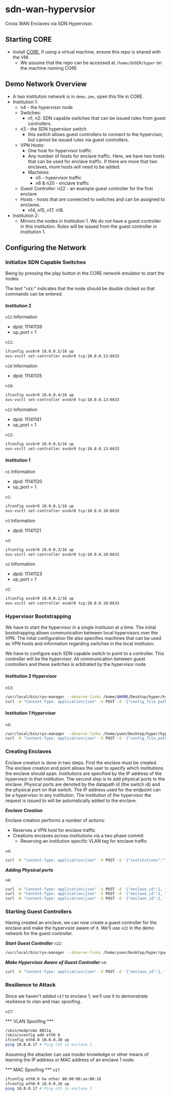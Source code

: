 # sdn-wan-hypervsior
Cross WAN Enclaves via SDN Hypervisor.

## Starting CORE 

- Install [CORE](https://github.com/coreemu/core), if using a virtual machine, ensure this repo is shared with the VM.
  - We assume that the repo can be accessed at `/home/$USER/hyper` on the machine running CORE
 
## Demo Network Overview

- A two institution network is in `demo.imn`, open this file in CORE.
- Institution 1:
  - n4 - the hypervisor node
  - Switches:
    - n1, n2: SDN capable switches that can be issued rules from guest controllers.
  - n3 - the SDN hypervisor switch
    - this switch allows guest controllers to connect to the hypervisor, but cannot be issued rules via guest controllers.
  - VPN Hosts:
    - One host for hypervisor traffic
    - Any number of hosts for enclave traffic. Here, we have two hosts that can be used for enclave traffic. If there are more that two enclaves, more hosts will need to be added.
    - Machines:
      - n5 - hypervisor traffic
      - n6 & n20 - enclave traffic
  - Guest Controller: n22 - an example guest controller for the first enclave
  - Hosts - hosts that are connected to switches and can be assigned to enclaves. 
    - n14, n15, n17, n18.
- Institution 2:
  - Mirrors the nodes in Institution 1. We do not have a guest controller in this institution. Rules will be issued from the guest controller in Institution 1.

## Configuring the Network

### Initialize SDN Capable Switches

Being by pressing the play button in the CORE network emulator to start the nodes.

The text "`nXX`:" indicates that the node should be double clicked so that commands can be entered.

#### Institution 2

`n11` Information
- dpid: 11141139
- up_port = 1

`n11`:
```bash
ifconfig ovsbr0 10.0.0.5/16 up
ovs-vsctl set-controller ovsbr0 tcp:10.0.0.13:6633 
```

`n10` Information
- dpid: 11141135

`n10`:
```bash
ifconfig ovsbr0 10.0.0.4/16 up
ovs-vsctl set-controller ovsbr0 tcp:10.0.0.13:6633
```

`n12` Information
- dpid: 11141141
- up_port = 1

`n12`:
```bash
ifconfig ovsbr0 10.0.0.6/16 up
ovs-vsctl set-controller ovsbr0 tcp:10.0.0.13:6633
```

#### Institution 1

`n1` Information
- dpid: 11141120
- up_port = 1

`n1`:
```bash
ifconfig ovsbr0 10.0.0.1/16 up
ovs-vsctl set-controller ovsbr0 tcp:10.0.0.10:6633 
```

`n3` Information
- dpid: 11141121

`n3`:
```bash
ifconfig ovsbr0 10.0.0.3/16 up
ovs-vsctl set-controller ovsbr0 tcp:10.0.0.10:6633
```

`n2` Information
- dpid: 11141123
- up_port = 1

`n2`:
```bash
ifconfig ovsbr0 10.0.0.2/16 up
ovs-vsctl set-controller ovsbr0 tcp:10.0.0.10:6633
```

### Hypervisor Bootstrapping

We have to start the hypervisor in a single instituion at a time. The initial bootstrapping allows communication between local hypervisors over the VPN.
The inital configuration file also specifies machines that can be used as VPN hosts and information regarding switches in the local instituion.

We have to configure each SDN capable switch to point to a controller. This controller will be the hypervisor. All communication between
guest controllers and these switches is arbitrated by the hypervisor node


#### Institution 2 Hypervisor
`n13`:
```bash
/usr/local/bin/ryu-manager --observe-links /home/$HOME/Desktop/hyper/hypervisor.py
curl -H "Content-Type: application/json" -X POST -d '{"config_file_path": "/home/${HOME}/Desktop/hyper/config2"}' http://127.0.0.1:5678/start_system
```
#### Institution 1 Hypervisor

`n4`:
```bash
/usr/local/bin/ryu-manager --observe-links /home/yuen/Desktop/hyper/hypervisor.py
curl -H "Content-Type: application/json" -X POST -d '{"config_file_path": "/home/${HOME}/Desktop/hyper/config1"}' http://127.0.0.1:5678/start_system
```

### Creating Enclaves

Enclave creation is done in two steps. First the enclave must be created. The enclave creation end point allows the user to specify which 
institutions the enclave should span. Institutions are specified by the IP address of the hypervisor in that institution. The second step is to 
add physical ports to the enclave. Physical ports are denoted by the datapath id (the switch id) and the physical port on that switch. The 
IP address used for the endpoint can be a hypervisor in any institution. The institution of the hypervisor the request is issued to 
will be automatically added to the enclave. 

***Enclave Creation***

Enclave creation performs a number of actions:
- Reserves a VPN host for enclave traffic
- Creations enclaves across institutions via a two phase commit
  - Reserving an institution specific VLAN tag for enclave traffic

`n4`:

```bash
curl -H "Content-Type: application/json" -X POST -d '{"institutions":"10.0.0.13"}' http://127.0.0.1:5678/enclave/new
```

***Adding Physical ports***

`n4`:
```bash
curl -H "Content-Type: application/json" -X POST -d '{"enclave_id":1, "switch_port": 3, "datapath_id":11141120}' http://127.0.0.1:5678/enclave/add_port # n14
curl -H "Content-Type: application/json" -X POST -d '{"enclave_id":1, "switch_port": 3, "datapath_id":11141123}' http://127.0.0.1:5678/enclave/add_port # n15 
curl -H "Content-Type: application/json" -X POST -d '{"enclave_id":1, "switch_port": 3, "datapath_id":11141139}' http://10.0.0.13:5678/enclave/add_port # n16
```

### Starting Guest Controllers

Having created an enclave, we can now create a guest controller for the enclave and make the hypervsior aware of it. We'll use `n22` in the demo 
network for the guest controller.

***Start Guest Controller***
`n22`:
```bash
/usr/local/bin/ryu-manager --observe-links /home/yuen/Desktop/hyper/guest_controller.py
```

***Make Hypervisor Aware of Guest Controller*** 
`n4`:
```bash
curl -H "Content-Type: application/json" -X POST -d '{"enclave_id":1, "guest_controller_address": "10.0.0.24", "guest_controller_port": 6633, "connect_to_remote": true, "guest_controller_switch_port": 13}' http://127.0.0.1:5678/enclave/new_controller
```


### Resilience to Attack

Since we haven't added `n17` to enclave 1, we'll use it to demonstrate resilience to vlan and mac spoofing.

`n17`:

*** VLAN Spoofing ***
```bash
/sbin/modprobe 8021q
/sbin/vconfig add eth0 0
ifconfig eth0.0 10.0.0.30 up
ping 10.0.0.17 # Ping n15 in enclave 1
```

Assuming the attacker can use insider knowledge or other means of learning the IP address or MAC address of an enclave 1 node:

*** MAC Spoofing ***
`n17`
```bash
ifconfig eth0.0 hw ether 00:00:00:aa:00:18
ifconfig eth0.0 10.0.0.16 up
ping 10.0.0.17 # Ping n15 in enclave 1
```


